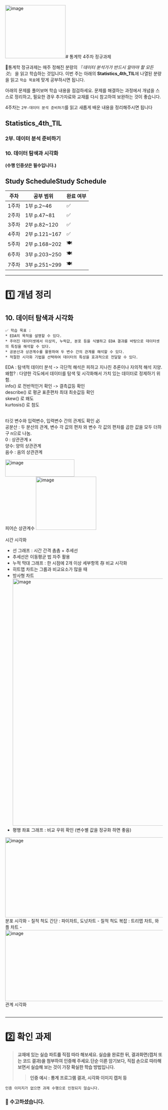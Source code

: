 <img width="193" height="170" alt="image" src="https://github.com/user-attachments/assets/fb130072-93e0-49d1-9c76-e8aaa983b48a" /># 통계학 4주차 정규과제

📌통계학 정규과제는 매주 정해진 분량의 『*데이터 분석가가 반드시 알아야 할 모든 것*』 을 읽고 학습하는 것입니다. 이번 주는 아래의 **Statistics_4th_TIL**에 나열된 분량을 읽고 `학습 목표`에 맞게 공부하시면 됩니다.

아래의 문제를 풀어보며 학습 내용을 점검하세요. 문제를 해결하는 과정에서 개념을 스스로 정리하고, 필요한 경우 추가자료와 교재를 다시 참고하여 보완하는 것이 좋습니다.

4주차는 `2부-데이터 분석 준비하기`를 읽고 새롭게 배운 내용을 정리해주시면 됩니다


## Statistics_4th_TIL

### 2부. 데이터 분석 준비하기

### 10. 데이터 탐색과 시각화

<!-- 10. 데이터 탐색과 시각화에서 10.1 탐색적 데이터 분석부터 10.4 비교 시각화 파트까지 진행해주시면 됩니다. -->



**(수행 인증샷은 필수입니다.)** 

<!-- 이번주는 확인 문제가 없고, 교재의 실습에 있는 부분을 따라해주시면 됩니다. 데이터셋과 참고자료는 노션의 정규과제란에 있는 깃허브를 활용해주시면 됩니다. -->



## Study ScheduleStudy Schedule

| 주차  | 공부 범위     | 완료 여부 |
| ----- | ------------- | --------- |
| 1주차 | 1부 p.2~46    | ✅         |
| 2주차 | 1부 p.47~81   | ✅         |
| 3주차 | 2부 p.82~120  | ✅         |
| 4주차 | 2부 p.121~167 | ✅         |
| 5주차 | 2부 p.168~202 | 🍽️         |
| 6주차 | 3부 p.203~250 | 🍽️         |
| 7주차 | 3부 p.251~299 | 🍽️         |

<!-- 여기까진 그대로 둬 주세요-->



---

# 1️⃣ 개념 정리 

## 10. 데이터 탐색과 시각화

```
✅ 학습 목표 :
* EDA의 목적을 설명할 수 있다.
* 주어진 데이터셋에서 이상치, 누락값, 분포 등을 식별하고 EDA 결과를 바탕으로 데이터셋의 특징을 해석할 수 있다.
* 공분산과 상관계수를 활용하여 두 변수 간의 관계를 해석할 수 있다.
* 적절한 시각화 기법을 선택하여 데이터의 특성을 효과적으로 전달할 수 있다.
```

<!-- 새롭게 배운 내용을 자유롭게 정리해주세요.-->
EDA : 탐색적 데이터 분석 -> 극단적 해석은 피하고 지나친 추론이나 자의적 해석 지양. <br>
왜함? : 다양한 각도에서 데이터를 탐색 및 시각화해서 가치 있는 데이터로 정제하기 위함. <br>
info() 로 전반적인거 확인 -> 결측값등 확인 <br>
describe() 로 평균 표준편차 최대 최솟값등 확인 <br>
skew() 로 왜도 <br>
kurtosis() 로 첨도 <br><br>

타깃 변수와 입력변수, 입력변수 간의 관계도 확인 必 <br>
공분산 : 두 분산의 관계, 변수 각 값의 편차 와 변수 각 값의 편차를 곱한 값을 모두 더하구 n으로 나눔. <br>
  0 : 상관관계 x  <br>
  양수: 양의 상관관계 <br>
  음수 : 음의 상관관계 <br>
  
  <img width="221" height="55" alt="image" src="https://github.com/user-attachments/assets/2391beec-330b-40a0-92b0-7c78c4d082fa" /><br>
  피어슨 상관계수
  <img width="193" height="170" alt="image" src="https://github.com/user-attachments/assets/9e30501a-aeb6-4b7a-83ef-302a10a1325f" />  <br><br>
  시간 시각화
  - 선 그래프 : 시간 간격 촘촘 + 추세선
  - 추세선은 이동평균 법 자주 활용
  - 누적 막대 그래프 : 한 시점에 2개 이상 세부항목 存
비교 시각화
- 히트맵 차트는 그룹과 비교요소가 많을 때
- 방사형 차트<img width="684" height="789" alt="image" src="https://github.com/user-attachments/assets/62522b16-8f1d-4d84-9fbb-85fe326a4c96" />
- 평행 좌표 그래프 : 비교 우위 확인 (변수별 값을 정규화 하면 좋음)
<img width="678" height="256" alt="image" src="https://github.com/user-attachments/assets/20ba6af8-0702-4140-a283-5271cf185549" />
분포 시각화
- 질적 척도 간단 : 파이차트, 도넛차트
- 질적 척도 복잡 : 트리맵 차트, 와플 차트
- <img width="694" height="227" alt="image" src="https://github.com/user-attachments/assets/4f0004d7-521b-4b80-bdd2-a64dbefcf84f" />
관계 시각화
<br>
<br>

---

# 2️⃣ 확인 과제

> **교재에 있는 실습 파트를 직접 따라 해보세요. 실습을 완료한 뒤, 결과화면(캡처 또는 코드 결과)을 첨부하여 인증해 주세요.단순 이론 암기보다, 직접 손으로 따라해보면서 실습해 보는 것이 가장 확실한 학습 방법입니다.**
>
> > **인증 예시 : 통계 프로그램 결과, 시각화 이미지 캡처 등**

<!-- 이 주석을 지우고 “실습 결과 화면(캡처)을 이곳에 첨부해주세요.-->

~~~
인증 이미지가 없으면 과제 수행으로 인정되지 않습니다.
~~~





### 🎉 수고하셨습니다.
